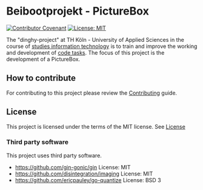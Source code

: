 # Beibootprojekt - PictureBox

[![Contributor Covenant](https://img.shields.io/badge/Contributor%20Covenant-v2.0%20adopted-ff69b4.svg)](docs/CODE_OF_CONDUCT.md) 
[![License: MIT](https://img.shields.io/badge/License-MIT-yellow.svg)](LICENSE.md)

The "dinghy-project" at TH Köln - University of Applied Sciences in the course of [studies information technology](https://www.medieninformatik.th-koeln.de/study/master/schwerpunkte/weaving-the-web/) is to train and improve the working and development of [code tasks](https://github.com/mi-classroom/mi-master-wt-beiboot-2020/issues). The focus of this project is the development of a PictureBox.

## How to contribute

For contributing to this project please review the [Contributing](docs/CONTRIBUTING.md) guide.

## License

This project is licensed under the terms of the MIT license. See [License](LICENSE.md)

### Third party software

This project uses third party software.

* https://github.com/gin-gonic/gin License: MIT
* https://github.com/disintegration/imaging License: MIT
* https://github.com/ericpauley/go-quantize License: BSD 3
